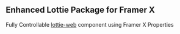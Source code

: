 ## Enhanced Lottie Package for Framer X

Fully Controllable [lottie-web](https://github.com/airbnb/lottie-web) component using Framer X Properties
